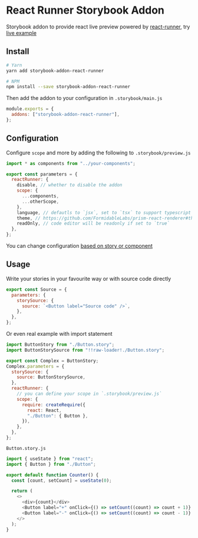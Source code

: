 # React Runner Storybook Addon

Storybook addon to provide react live preview powered by [react-runner](https://github.com/nihgwu/react-runner), try [live example](https://nihgwu.github.io/storybook-addon-react-runner)

## Install

```bash
# Yarn
yarn add storybook-addon-react-runner

# NPM
npm install --save storybook-addon-react-runner
```

Then add the addon to your configuration in `.storybook/main.js`

```js
module.exports = {
  addons: ["storybook-addon-react-runner"],
};
```

## Configuration

Configure `scope` and more by adding the following to `.storybook/preview.js`

```js
import * as components from "../your-components";

export const parameters = {
  reactRunner: {
    disable, // whether to disable the addon
    scope: {
      ...components,
      ...otherScope,
    },
    language, // defautls to `jsx`, set to `tsx` to support typescript
    theme, // https://github.com/FormidableLabs/prism-react-renderer#theming
    readOnly, // code editor will be readonly if set to `true`
  },
};
```

You can change configuration [based on story or component](https://storybook.js.org/docs/react/writing-stories/parameters)

## Usage

Write your stories in your favourite way or with source code directly

```js
export const Source = {
  parameters: {
    storySource: {
      source: `<Button label="Source code" />`,
    },
  },
};
```

Or even real example with import statement

```js
import ButtonStory from "./Button.story";
import ButtonStorySource from "!!raw-loader!./Button.story";

export const Complex = ButtonStory;
Complex.parameters = {
  storySource: {
    source: ButtonStorySource,
  },
  reactRunner: {
    // you can define your scope in `.storybook/preview.js`
    scope: {
      require: createRequire({
        react: React,
        "./Button": { Button },
      }),
    },
  },
};
```

`Button.story.js`
```js
import { useState } from "react";
import { Button } from "./Button";

export default function Counter() {
  const [count, setCount] = useState(0);

  return (
    <>
      <div>{count}</div>
      <Button label="+" onClick={() => setCount((count) => count + 1)} />
      <Button label="-" onClick={() => setCount((count) => count - 1)} />
    </>
  );
}
```

